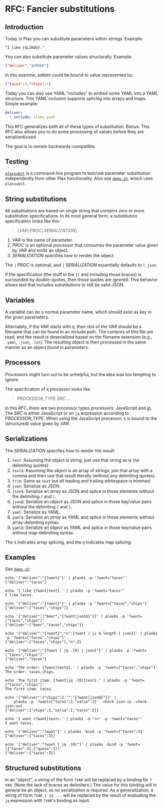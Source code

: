 # RFC: Fancier substitutions

## Introduction

Today in Plax you can substitute parameters within strings.  Example:

```
"I like {$LIKED}."
```

You can also substitute parameter values structurally.  Example:

```JSON
{"deliver":"$ORDER"}
```

In this examine, `$ORDER` could be bound to value represented by:

```JSON
{"tacos":3,"chips":1}
```

Today you can also use YAML "includes" to embed some YAML into a YAML
structure.  This YAML inclusion supports splicing into arrays and
maps.  Simple example:

```YAML
deliver:
  - include: items.yaml
```

This RFC generalizes both all of these types of substitution.  Bonus:
This RFC also allows you to do some processing of values before they
are serialized/used.

The goal is to remain backwards-compatible.

## Testing

[`plaxsubst`](../cmd/plaxsubst) is a command-line program to test/use
parameter substitution independently from other Plax functionality.
Also see [`demo.sh`](demo.sh), which uses `plaxsubst`.


## String substitutions

All substitutions are based on single string that contains zero or
more substitution specifications.  In its most general form, a
substitution specification looks like this:

> `{`_VAR_`|`_PROC_`|`_SERIALIZATION_`}`

1. _VAR_ is the name of parameter.
1. _PROC_ is an optional processor that consumes the parameter value
   given by _VAR_ and emits an object.
1. _SERIALIZATION_ specifies how to render the object.

The `|` _PROC_ is optional, and `|` _SERIALIZATION_ essentially
defaults to `| json`.

If the specification (the stuff in the `{}` and including those
braces) is surrounded by double-quotes, then those quotes are ignored.
This behavior allows text that includes substitutions to still be
valid JSON.

## Variables

A variable can be a normal parameter name, which should exist as key
in the given parameters.

Alternately, if the _VAR_ starts with `@`, then rest of the _VAR_
should be a filename that can be found in an include path.  The
contents of this file are read, and the result is deserialized based
on the filename extension (e.g., `.yaml`, `.json`, `.txt`).  The
resulting object is then processed in the same manner as an object
found in parameters.

## Processors

Processors might turn out to be unhelpful, but the idea was too
tempting to ignore.

The specification of a processor looks like

> *PROCESSOR_TYPE* *SRC* ...

In this RFC, there are two processor types processors: JavaScript and
[jq](https://github.com/itchyny/gojq).  The _SRC_ is either JavaScript
or an `jq` expression according to *PROCESSOR_TYPE*.  When using the
JavaScript processor, `$` is bound to the (structured) value given by
_VAR_.

## Serializations

The _SERIALIZATION_ specifies how to render the result:

1. `text`: Assuming the object is string, just use that string as is
   (no delimiting quotes).
1. `text$`: Assuming the object is an array of strings, join that
   array with a comma and then use that result literally (without any
   delimiting quotes). 
1. `trim`: Same as `text` but all leading and trailing whitespace is trimmed.
1. `json`: Serialize as JSON.
1. `json$`: Serialize an _array_ as JSON and splice in those
   elements without the delimiting `[` and `]`.
1. `json@`: Serialize an _object_ as JSON and splice in those
   key/value pairs without the delimiting `{` and `}`.
1. `yaml`: Serialize as YAML.
1. `yaml$`: Serialize an _array_ as YAML and splice in those
   elements without array-delimiting syntax.
1. `yaml@`: Serialize an _object_ as YAML and splice in those
   key/value pairs without map-delimiting syntax.

The `$` indicates array splicing, and the `@` indicates map splicing.

## Examples

See [`demo.sh`](demo.sh):

```
echo '{"deliver":"{?want}"}' | plaxbs -p '?want="tacos"'
{"deliver":"tacos"}

echo 'I like {?want|text}.' | plaxbs -p '?want="tacos"'
I like tacos.

echo '{"deliver":"{?want}"}' | plaxbs -p '?want=["tacos","chips"]'
{"deliver":["tacos","chips"]}

echo '{"deliver":["beer","{?want|json$}"]}' | plaxbs -p '?want=["tacos","chips"]'
{"deliver":["beer","tacos","chips"]}

echo '{"deliver":"{?want}","n":{?want | js $.length | json}}' | plaxbs -p '?want=["tacos","chips"]'
{"deliver":["tacos","chips"],"n":2}

echo '{"deliver":"{?want | jq .[0] | json}"}' | plaxbs -p '?want=["tacos","chips"]'
{"deliver":"tacos"}

echo 'The order: {?want|text$}.' | plaxbs -p '?want=["tacos","chips"]'
The order: tacos,chips.

echo 'The first item: {?want|jq .[0]|text}.' | plaxbs -p '?want=["tacos","chips"]'
The first item: tacos.

echo '{"deliver":{"chips":2,"":"{?want|json@}"}}' |
    plaxbs -p '?want={"tacos":2,"salsa":1}' -check-json-in -check-json-out
{"deliver":{"chips":2,"salsa":1,"tacos":2}}

echo 'I want <?want|text>.' | plaxbs -d "<>" -p '?want="tacos"'
I want tacos.

echo '{"deliver":"?want"}' | plaxbs -bind -p '?want={"tacos":3}'
{"deliver":{"tacos":3}}

echo '{"deliver":"?want | jq .[0]"}' | plaxbs -bind -p '?want=[{"tacos":3},{"queso":1}]'
{"deliver":{"tacos":3}}
```

## Structured substitutions

In an "object", a string of the form `?VAR` will be replaced by a
binding for `?VAR`.  (Note the lack of braces as delimiters.)  The
value for this binding will in general be an object, so no
serialization is required.  As a generalization, a string of form
`?VAR | jq ...` will be replaced by the result of evaluating the `jq`
expression with `?VAR`'s binding as input.

